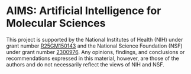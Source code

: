 # AIMS: Artificial Intelligence for Molecular Sciences

This project is supported by the National Institutes of Health (NIH) 
under grant number <a href="https://reporter.nih.gov/search/OaDKgLaI0EyiCIBqF506-g/project-details/10664792">R25GM150143</a> 
and the National Science Foundation (NSF) 
under grant number <a href="https://nsf.gov/awardsearch/showAward?AWD_ID=2300976">2300976</a>. 
Any opinions, findings, and conclusions or recommendations expressed in this material, however, 
are those of the authors and do not necessarily reflect the views of NIH and NSF.